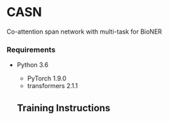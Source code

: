 # CASN
Co-attention span network with multi-task for BioNER  

### Requirements
* Python 3.6
  * PyTorch 1.9.0
  * transformers 2.1.1  
  
  
  ## Training Instructions


